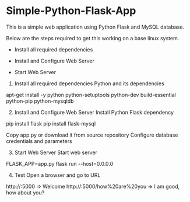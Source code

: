 # Simple-Python-Flask-App
This is a simple web application using Python Flask and MySQL database.

Below are the steps required to get this working on a base linux system.

- Install all required dependencies

- Install and Configure Web Server

- Start Web Server


1. Install all required dependencies
Python and its dependencies

apt-get install -y python python-setuptools python-dev build-essential python-pip python-mysqldb

2. Install and Configure Web Server
Install Python Flask dependency

pip install flask
pip install flask-mysql

Copy app.py or download it from source repository
Configure database credentials and parameters

3. Start Web Server
Start web server

FLASK_APP=app.py flask run --host=0.0.0.0

4. Test
Open a browser and go to URL

http://<IP>:5000                            => Welcome
http://<IP>:5000/how%20are%20you            => I am good, how about you?

